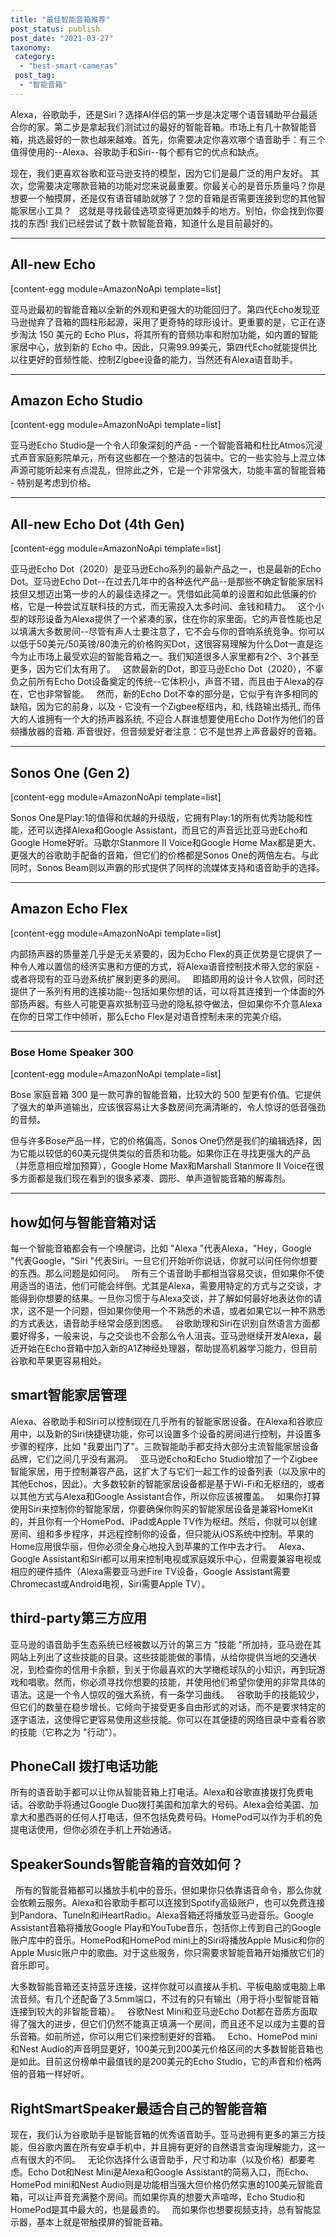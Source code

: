 ```yaml
---
title: "最佳智能音箱推荐"
post_status: publish
post_date: "2021-03-27"
taxonomy:
 category: 
  - "best-smart-cameras"
 post_tag: 
  - "智能音箱"
---
```


Alexa，谷歌助手，还是Siri？选择AI伴侣的第一步是决定哪个语音辅助平台最适合你的家。第二步是拿起我们测试过的最好的智能音箱。市场上有几十款智能音箱，挑选最好的一款也越来越难。首先，你需要决定你喜欢哪个语音助手：有三个值得使用的--Alexa、谷歌助手和Siri--每个都有它的优点和缺点。

现在，我们更喜欢谷歌和亚马逊支持的模型，因为它们是最广泛的用户友好。 其次，您需要决定哪款音箱的功能对您来说最重要。你最关心的是音乐质量吗？你是想要一个触摸屏，还是仅有语音辅助就够了？您的音箱是否需要连接到您的其他智能家居小工具？   这就是寻找最佳选项变得更加棘手的地方。别怕，你会找到你要找的东西! 我们已经尝试了数十款智能音箱，知道什么是目前最好的。

* * *

## All-new Echo

[content-egg module=AmazonNoApi template=list]

亚马逊最初的智能音箱以全新的外观和更强大的功能回归了。第四代Echo发现亚马逊抛弃了音箱的圆柱形起源，采用了更奇特的球形设计。更重要的是，它正在逐步淘汰 150 美元的 Echo Plus，将其所有的音频功率和附加功能，如内置的智能家居中心，放到新的 Echo 中。因此，只需99.99美元，第四代Echo就能提供比以往更好的音频性能、控制Zigbee设备的能力，当然还有Alexa语音助手。

* * *

## Amazon Echo Studio

[content-egg module=AmazonNoApi template=list]

亚马逊Echo Studio是一个令人印象深刻的产品 - 一个智能音箱和杜比Atmos沉浸式声音家庭影院单元，所有这些都在一个整洁的包装中。它的一些实验与上混立体声源可能听起来有点混乱，但除此之外，它是一个非常强大，功能丰富的智能音箱 - 特别是考虑到价格。

* * *

## All-new Echo Dot (4th Gen)

[content-egg module=AmazonNoApi template=list]

亚马逊Echo Dot（2020）是亚马逊Echo系列的最新产品之一，也是最新的Echo Dot。亚马逊Echo Dot--在过去几年中的各种迭代产品--是那些不确定智能家居科技但又想迈出第一步的人的最佳选择之一。凭借如此简单的设置和如此低廉的价格，它是一种尝试互联科技的方式，而无需投入太多时间、金钱和精力。   这个小型的球形设备为Alexa提供了一个紧凑的家，住在你的家里面。它的声音性能也足以填满大多数房间--尽管有声人士要注意了，它不会与你的音响系统竞争。你可以以低于50美元/50英镑/80澳元的价格购买Dot，这很容易理解为什么Dot一直是迄今为止市场上最受欢迎的智能音箱之一。我们知道很多人家里都有2个、3个甚至更多，因为它们太有用了。   这款最新的Dot，即亚马逊Echo Dot（2020），不辜负之前所有Echo Dot设备奠定的传统--它体积小，声音不错，而且由于Alexa的存在，它也非常智能。   然而，新的Echo Dot不幸的部分是，它似乎有许多相同的缺陷，因为它的前身，以及 - 它没有一个Zigbee枢纽内，和, 线路输出插孔, 而伟大的人谁拥有一个大的扬声器系统, 不迎合人群谁想要使用Echo Dot作为他们的音频播放器的音箱. 声音很好，但音频爱好者注意：它不是世界上声音最好的音箱。

* * *

## Sonos One (Gen 2)

[content-egg module=AmazonNoApi template=list]

Sonos One是Play:1的值得和优越的升级版，它拥有Play:1的所有优秀功能和性能，还可以选择Alexa和Google Assistant，而且它的声音远比亚马逊Echo和Google Home好听。马歇尔Stanmore II Voice和Google Home Max都是更大、更强大的谷歌助手配备的音箱，但它们的价格都是Sonos One的两倍左右。与此同时，Sonos Beam则以声霸的形式提供了同样的流媒体支持和语音助手的选择。

* * *

## Amazon Echo Flex

[content-egg module=AmazonNoApi template=list]

内部扬声器的质量差几乎是无关紧要的，因为Echo Flex的真正优势是它提供了一种令人难以置信的经济实惠和方便的方式，将Alexa语音控制技术带入您的家庭 - 或者将现有的亚马逊系统扩展到更多的房间。   即插即用的设计令人钦佩，同时还提供了一系列有用的连接功能--包括如果你想的话，可以将其连接到一个体面的外部扬声器。有些人可能更喜欢抵制亚马逊的隐私掠夺做法，但如果你不介意Alexa在你的日常工作中倾听，那么Echo Flex是对语音控制未来的完美介绍。

* * *

### Bose Home Speaker 300

[content-egg module=AmazonNoApi template=list]

Bose 家庭音箱 300 是一款可靠的智能音箱，比较大的 500 型更有价值。它提供了强大的单声道输出，应该很容易让大多数房间充满清晰的，令人惊讶的低音强劲的音频。

但与许多Bose产品一样，它的价格偏高，Sonos One仍然是我们的编辑选择，因为它能以较低的60美元提供类似的音质和功能。如果你正在寻找更强大的产品（并愿意相应增加预算），Google Home Max和Marshall Stanmore II Voice在很多方面都是我们现在看到的很多紧凑、圆形、单声道智能音箱的解毒剂。

* * *

## how如何与智能音箱对话

每一个智能音箱都会有一个唤醒词，比如 "Alexa "代表Alexa，"Hey，Google "代表Google，"Siri "代表Siri。一旦它们开始听你说话，你就可以问任何你想要的东西。那么问题是如何问。   所有三个语音助手都相当容易交谈，但如果你不使用适当的语法，他们可能会绊倒。尤其是Alexa，需要用特定的方式与之交谈，才能得到你想要的结果。一旦你习惯于与Alexa交谈，并了解如何最好地表达你的请求，这不是一个问题，但如果你使用一个不熟悉的术语，或者如果它以一种不熟悉的方式表达，语音助手经常会感到困惑。   谷歌助理和Siri在识别自然语言方面都要好得多，一般来说，与之交谈也不会那么令人沮丧。亚马逊继续开发Alexa，最近开始在Echo音箱中加入新的A1Z神经处理器，帮助提高机器学习能力，但目前谷歌和苹果更容易相处。

## smart智能家居管理

Alexa、谷歌助手和Siri可以控制现在几乎所有的智能家居设备。在Alexa和谷歌应用中，以及新的Siri快捷键功能，你可以设置多个设备的房间进行控制，并设置多步骤的程序，比如 "我要出门了"。三款智能助手都支持大部分主流智能家居设备品牌，它们之间几乎没有漏洞。   亚马逊Echo和Echo Studio增加了一个Zigbee智能家居，用于控制兼容产品，这扩大了与它们一起工作的设备列表（以及家中的其他Echos，因此）。大多数较新的智能家居设备都是基于Wi-Fi和无枢纽的，或者以其他方式与Alexa和Google Assistant合作，所以你应该被覆盖。   如果你打算使用Siri来控制你的智能家居，你要确保你购买的智能家居设备是兼容HomeKit的，并且你有一个HomePod、iPad或Apple TV作为枢纽。然后，你就可以创建房间、组和多步程序，并远程控制你的设备，但只能从iOS系统中控制。苹果的Home应用很华丽，但你必须全身心地投入到苹果的工作中去才行。   Alexa、Google Assistant和Siri都可以用来控制电视或家庭娱乐中心，但需要兼容电视或相应的硬件插件（Alexa需要亚马逊Fire TV设备，Google Assistant需要Chromecast或Android电视，Siri需要Apple TV）。  

## third-party第三方应用

亚马逊的语音助手生态系统已经被数以万计的第三方 "技能 "所加持，亚马逊在其网站上列出了这些技能的目录。这些技能能做的事情，从给你提供当地的交通状况，到检查你的信用卡余额，到关于你最喜欢的大学橄榄球队的小知识，再到玩游戏和唱歌。然而，你必须寻找你想要的技能，并使用他们希望你使用的非常具体的语法。这是一个令人惊叹的强大系统，有一条学习曲线。   谷歌助手的技能较少，但它们的数量在稳步增长。它倾向于接受更多自由形式的对话，而不是要求特定的逐字语法，这使得它更容易使用这些技能。你可以在其便捷的网络目录中查看谷歌的技能（它称之为 "行动"）。

## PhoneCall 拨打电话功能

所有的语音助手都可以让你从智能音箱上打电话。Alexa和谷歌直接拨打免费电话。谷歌助手将通过Google Duo拨打美国和加拿大的号码。Alexa会给美国、加拿大和墨西哥的任何人打电话，但不包括免费号码。HomePod可以作为手机的免提电话使用，但你必须在手机上开始通话。  

## SpeakerSounds智能音箱的音效如何？

  所有的智能音箱都可以播放手机中的音乐，但如果你只依靠语音命令，那么你就会依赖云服务。Alexa和谷歌助手都可以连接到Spotify高级账户，也可以免费连接到Pandora、TuneIn和iHeartRadio。Alexa音箱还将播放亚马逊音乐。Google Assistant音箱将播放Google Play和YouTube音乐，包括你上传到自己的Google账户库中的音乐。HomePod和HomePod mini上的Siri将播放Apple Music和你的Apple Music账户中的歌曲。对于这些服务，你只需要求智能音箱开始播放它们的音乐即可。

大多数智能音箱还支持蓝牙连接，这样你就可以直接从手机、平板电脑或电脑上串流音频。有几个还配备了3.5mm端口，不过有的只有输出（用于将小型智能音箱连接到较大的非智能音箱）。   谷歌Nest Mini和亚马逊Echo Dot都在音质方面取得了强大的进步，但它们仍然不能真正填满一个房间，而且还不足以成为主要的音乐音箱。如前所述，你可以用它们来控制更好的音箱。   Echo、HomePod mini和Nest Audio的声音明显更好，100美元到200美元价格区间的大多数智能音箱也是如此。目前这份榜单中最值钱的是200美元的Echo Studio，它的声音和价格两倍的音箱一样好听。  

## RightSmartSpeaker最适合自己的智能音箱

现在，我们认为谷歌助手是智能音箱的优秀语音助手。亚马逊拥有更多的第三方技能，但谷歌内置在所有安卓手机中，并且拥有更好的自然语言查询理解能力，这一点有很大的不同。   无论你选择什么语音助手，尺寸和功率（以及价格）都要考虑。Echo Dot和Nest Mini是Alexa和Google Assistant的简易入口，而Echo、HomePod mini和Nest Audio则是功能相当强大但价格仍然实惠的100美元智能音箱，可以让声音充满整个房间。而如果你真的想要大声喧哗，Echo Studio和HomePod是其中最大的，也是最贵的。   而如果你也想要视频支持，总有智能显示器，基本上就是带触摸屏的智能音箱。
